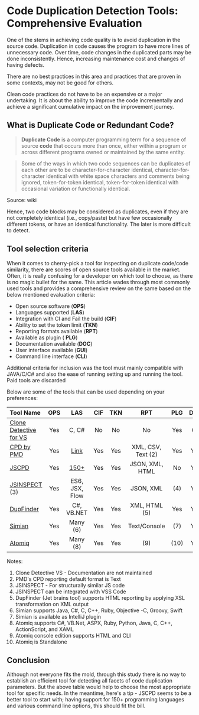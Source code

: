 # Code Duplication Detection Tools: Comprehensive Evaluation

One of the stems in achieving code quality is to avoid duplication in the source code. Duplication in code causes the program to have more lines of unnecessary code. Over time, code changes in the duplicated parts may be done inconsistently. Hence, increasing maintenance cost and changes of having defects. 

There are no best practices in this area and practices that are proven in some contexts, may not be good for others. 

Clean code practices do not have to be an expensive or a major undertaking. It is about the ability to improve the code incrementally and achieve a significant cumulative impact on the improvement journey.

## What is Duplicate Code or Redundant Code?  

> **Duplicate Code** is a computer programming term for a sequence of source **code** that occurs more than once, either within a program or across different programs owned or maintained by the same entity. 

> Some of the ways in which two code sequences can be duplicates of each other are to be character-for-character identical, character-for-character identical with white space characters and comments being ignored, token-for-token identical, token-for-token identical with occasional variation or functionally identical.

Source: wiki

Hence, two code blocks may be considered as duplicates, even if they are not completely identical (i.e., copy/paste) but have few occasionally different tokens, or have an identical functionality. The later is more difficult to detect.

## Tool selection criteria

When it comes to cherry-pick a tool for inspecting on duplicate code/code similarity, there are scores of open source tools available in the market. Often, it is really confusing for a developer on which tool to choose, as there is no magic bullet for the same. This article wades through most commonly used tools and provides a comprehensive review on the same based on the below mentioned evaluation criteria:

* Open source software (**OPS**)
* Languages supported (**LAS**)
* Integration with CI and Fail the build (**CIF**)
* Ability to set the token limit (**TKN**)
* Reporting formats available (**RPT**)
* Available as plugin ( **PLG**)
* Documentation available (**DOC**)
* User interface available (**GUI**)
* Command line interface (**CLI**)

Additional criteria for inclusion was the tool must mainly compatible with JAVA/C/C# and also the ease of running setting up and running the tool. Paid tools are discarded

Below are some of the tools that can be used depending on your preferences:

| Tool Name                   | OPS | LAS            | CIF | TKN | RPT                | PLG  | DOC | GUI | CLI |
|:----------------------------|:---:|:--------------:|:---:|:---:|:------------------:|:----:|:---:|:---:|:---:|
| [Clone Detective for VS][2] | Yes | C, C#          | No  | No  | No                 | Yes  | (1) | Yes | No  |
| [CPD by PMD][3]             | Yes | [Link][4]      | Yes | Yes | XML, CSV, Text (2) | Yes  | Yes | Yes | Yes |
| [JSCPD][5]                  | Yes | [150+][6]      | Yes | Yes | JSON, XML, HTML    | No   | Yes | No  | Yes |
| [JSINSPECT][7] (3)          | Yes | ES6, JSX, Flow | Yes | Yes | JSON, XML          | (4)  | Yes | No  | Yes |
| [DupFinder][8]              | Yes | C#, VB.NET     | Yes | Yes | XML, HTML (5)      | Yes  | Yes | No  | Yes |
| [Simian][9]                 | Yes | Many (6)       | Yes | Yes | Text/Console       | (7)  | Yes | No  | Yes |
| [Atomiq][10]                | Yes | Many (8)       | Yes | Yes | (9)                | (10) | Yes | Yes | (9) |

Notes:

1. Clone Detective VS - Documentation are not maintained
2. PMD's CPD reporting default format is Text
3. JSINSPECT - For structurally similar JS code
4. JSINSPECT can be integrated with VSS Code
5. DupFinder (Jet brains tool) supports HTML reporting by applying XSL transformation on XML output
6. Simian supports Java, C#, C, C++, Ruby, Objective -C, Groovy, Swift
7. Simian is available as IntelliJ plugin
8. Atomiq supports C#, VB.Net, ASPX, Ruby, Python, Java, C, C++, ActionScript, and XAML
9. Atomiq console edition supports HTML and CLI
10. Atomiq is Standalone

## Conclusion

Although not everyone fits the mold, through this study there is no way to establish an efficient tool for detecting all facets of code duplication parameters. But the above table would help to choose the most appropriate tool for specific needs. In the meantime, here's a tip - JSCPD seems to be a better tool to start with; having support for 150+ programming languages and various command line options, this should fit the bill.

[1]: https://en.wikipedia.org/wiki/Duplicate_code
[2]: https://github.com/terrajobst/clonedetective-vs
[3]: https://pmd.github.io/
[4]: https://pmd.github.io/latest/pmd_userdocs_cpd.html#supported-languages
[5]: https://github.com/kucherenko/jscpd
[6]: https://github.com/kucherenko/jscpd/blob/HEAD/docs/supported_formats.md
[7]: https://github.com/danielstjules/jsinspect
[8]: https://www.jetbrains.com/help/resharper/dupFinder.html
[9]: https://www.harukizaemon.com/simian/
[10]: http://www.getatomiq.com/
